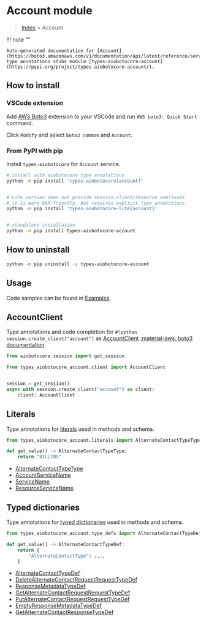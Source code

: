 # Account module

> [Index](../README.md) > Account


!!! note ""

    Auto-generated documentation for [Account](https://boto3.amazonaws.com/v1/documentation/api/latest/reference/services/account.html#Account)
    type annotations stubs module [types-aiobotocore-account](https://pypi.org/project/types-aiobotocore-account/).

## How to install

### VSCode extension

Add [AWS Boto3](https://marketplace.visualstudio.com/items?itemName=Boto3typed.boto3-ide)
extension to your VSCode and run `AWS boto3: Quick Start` command.

Click `Modify` and select `boto3 common` and `Account`.

### From PyPI with pip

Install `types-aiobotocore` for `Account` service.

```bash
# install with aiobotocore type annotations
python -m pip install 'types-aiobotocore[account]'


# Lite version does not provide session.client/resource overloads
# it is more RAM-friendly, but requires explicit type annotations
python -m pip install 'types-aiobotocore-lite[account]'


# standalone installation
python -m pip install types-aiobotocore-account
```



## How to uninstall

```bash
python -m pip uninstall -y types-aiobotocore-account
```

## Usage

Code samples can be found in [Examples](./usage.md).

## AccountClient

Type annotations and code completion for  `#!python session.create_client("account")` as [AccountClient](./client.md)
[:material-aws: boto3 documentation](https://boto3.amazonaws.com/v1/documentation/api/latest/reference/services/account.html#Account.Client)

```python title="Usage example"
from aiobotocore.session import get_session

from types_aiobotocore_account.client import AccountClient


session = get_session()
async with session.create_client("account") as client:
    client: AccountClient
```








## Literals

Type annotations for [literals](./literals.md) used in methods and schema.

```python title="Usage example"
from types_aiobotocore_account.literals import AlternateContactTypeType

def get_value() -> AlternateContactTypeType:
    return "BILLING"
```

- [AlternateContactTypeType](./literals.md#alternatecontacttypetype)
- [AccountServiceName](./literals.md#accountservicename)
- [ServiceName](./literals.md#servicename)
- [ResourceServiceName](./literals.md#resourceservicename)




## Typed dictionaries

Type annotations for [typed dictionaries](./type_defs.md) used in methods and schema.

```python title="Usage example"
from types_aiobotocore_account.type_defs import AlternateContactTypeDef

def get_value() -> AlternateContactTypeDef:
    return {
        "AlternateContactType": ...,
    }
```

- [AlternateContactTypeDef](./type_defs.md#alternatecontacttypedef)
- [DeleteAlternateContactRequestRequestTypeDef](./type_defs.md#deletealternatecontactrequestrequesttypedef)
- [ResponseMetadataTypeDef](./type_defs.md#responsemetadatatypedef)
- [GetAlternateContactRequestRequestTypeDef](./type_defs.md#getalternatecontactrequestrequesttypedef)
- [PutAlternateContactRequestRequestTypeDef](./type_defs.md#putalternatecontactrequestrequesttypedef)
- [EmptyResponseMetadataTypeDef](./type_defs.md#emptyresponsemetadatatypedef)
- [GetAlternateContactResponseTypeDef](./type_defs.md#getalternatecontactresponsetypedef)

